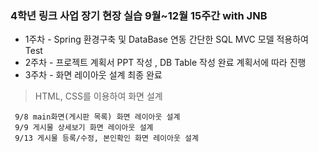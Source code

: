 
### 4학년 링크 사업 장기 현장 실습 9월~12월 15주간 with JNB

 - 1주차 - Spring 환경구축 및 DataBase 연동 간단한 SQL MVC 모델 적용하여 Test 
 - 2주차 - 프로젝트 계획서 PPT 작성 , DB Table 작성 완료 계획서에 따라 진행 
 - 3주차 - 화면 레이아웃 설계 최종 완료

>HTML, CSS를 이용하여 화면 설계

     9/8 main화면(게시판 목록) 화면 레이아웃 설계
     9/9 게시물 상세보기 화면 레이아웃 설계
     9/13 게시물 등록/수정, 본인확인 화면 레이아웃 설계